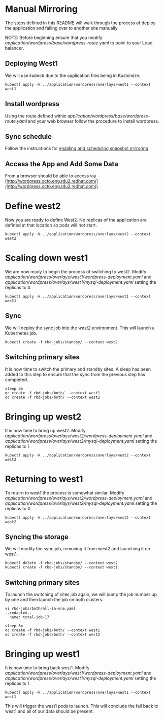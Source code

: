 # Manual Mirroring
The steps defined in this README will walk through the process of deploy the application and failing over to another site manually.

NOTE: Before beginning ensure that you modify *application/wordpress/base/wordpress-route.yaml* to point to your Load balancer.

## Deploying West1
We will use *kubectl* due to the application files being in Kustomize.

```
kubectl apply -k ../application/wordpress/overlays/west1 --context west1
```

## Install wordpress
Using the route defined within *application/wordpress/base/wordpress-route.yaml* and your web browser follow the procedure to install wordpress.

## Sync schedule
Follow the instructions for [enabling and scheduling snapshot mirroring](../storage-schedule.md).

## Access the App and Add Some Data
From a browser should be able to access via [http://wordpress.octo.eng.rdu2.redhat.com/](http://wordpress.octo.eng.rdu2.redhat.com/)



# Define west2
Now you are ready to define West2. No replicas of the application are defined at that location so pods will not start.

```
kubectl apply -k ../application/wordpress/overlays/west2 --context west2
```

# Scaling down west1
We are now ready to begin the process of switching to west2. Modify *application/wordpress/overlays/west1/wordpress-deployment.yaml* and *application/wordpress/overlays/west1/mysql-deployment.yaml* setting the replicas to 0.

```
kubectl apply -k ../application/wordpress/overlays/west1 --context west1
```

## Sync
We will deploy the sync job into the *west2* environment. This will launch a Kubernetes job.

```
kubectl create -f rbd-jobs/standby/ --context west2
```

## Switching primary sites
It is now time to switch the primary and standby sites. A sleep has been added to this step to ensure that the sync from the previous step has completed.
```
sleep 3m
oc create -f rbd-jobs/both/ --context west1
oc create -f rbd-jobs/both/ --context west2
```

# Bringing up west2
It is now time to bring up west2. Modify *application/wordpress/overlays/west2/wordpress-deployment.yaml* and *application/wordpress/overlays/west2/mysql-deployment.yaml* setting the replicas to 1.

```
kubectl apply -k ../application/wordpress/overlays/west2 --context west2
```

# Returning to west1
To return to west1 the process is somewhat similar. Modify *application/wordpress/overlays/west2/wordpress-deployment.yaml* and *application/wordpress/overlays/west2/mysql-deployment.yaml* setting the replicas to 0.

```
kubectl apply -k ../application/wordpress/overlays/west2 --context west2
```

## Syncing the storage
We will modify the sync job, removing it from west2 and launching it on west1.

```
kubectl delete -f rbd-jobs/standby/ --context west2
kubectl create -f rbd-jobs/standby/ --context west1
```

## Switching primary sites
To launch the switching of sites job again, we will bump the job number up by one and then launch the job on both clusters.

```
vi rbd-jobs/both/all-in-one.yaml
..redacted..
  name: total-job-17
```

```
sleep 3m
oc create -f rbd-jobs/both/ --context west1
oc create -f rbd-jobs/both/ --context west2
```

# Bringing up west1
It is now time to bring back west1. Modify *application/wordpress/overlays/west1/wordpress-deployment.yaml* and *application/wordpress/overlays/west1/mysql-deployment.yaml* setting the replicas to 1.

```
kubectl apply -k ../application/wordpress/overlays/west1 --context west1
```
This will trigger the west1 pods to launch. This will conclude the fail back to west1 and all of our data should be present.
